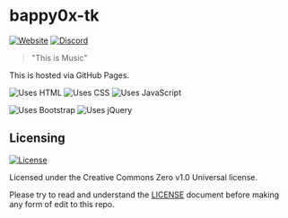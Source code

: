 # bappy0x-tk

[![Website](https://img.shields.io/website?down_color=Red&down_message=Offline&up_color=Green&up_message=Online&url=https%3A%2F%2Fjetradio.tk)](https://jetradio.tk)
[![Discord](https://img.shields.io/discord/741257896670658671?logo=discord)](https://discord.gg/BQMtc5S)

> "This is Music"

This is hosted via GitHub Pages.

![Uses HTML](https://img.shields.io/badge/Uses-HTML5-%23E34F26?logo=html5&logoColor=%23E34F26)
![Uses CSS](https://img.shields.io/badge/Uses-CSS3-%231572B6?logo=css3&logoColor=%231572B6)
![Uses JavaScript](https://img.shields.io/badge/Uses-JavaScript-%23F7DF1E?logo=javascript&logoColor=%23F7DF1E)

![Uses Bootstrap](https://img.shields.io/badge/Uses-Bootstrap-%23563D7C?logo=bootstrap&logoColor=%23563D7C)
![Uses jQuery](https://img.shields.io/badge/Uses-jQuery-%230769AD?logo=jquery&logoColor=%230769AD)

## Licensing

[![License](https://img.shields.io/github/license/Bappy0X/jetradio-tk)](LICENSE)

Licensed under the Creative Commons Zero v1.0 Universal license.

Please try to read and understand the [LICENSE](LICENSE) document before making any form of edit to this repo.